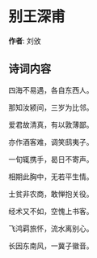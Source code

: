 # 别王深甫

**作者**: 刘攽

## 诗词内容

四海不易遇，各自东西人。

那知汝颍间，三岁为比邻。

爱君故清真，有以敦薄鄙。

亦作酒客难，调笑鸱夷子。

一旬辄携手，曷日不寄声。

相期此胸中，无若平生情。

士贫非农商，敢惮抱关役。

经术又不如，空愧上书客。

飞鸿羁旅怀，流水离别心。

长因东南风，一冀子徽音。

